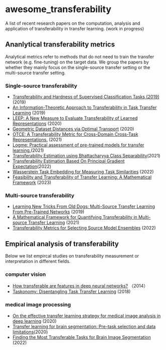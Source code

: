 # awesome_transferability
A list of recent research papers on the computation, analysis and application of transferability in transfer learning. 
(work in progress)

## Ananlytical transferability metrics
Analytical metrics refer to methods that do not need to train the transfer network (e.g. fine-tuning) on the target data.  We group the papers by whether they mainly focus on the single-source transfer setting or the multi-source transfer setting.  
### Single-source transferability

- [Transferability and Hardness of Supervised Classification Tasks (2019)](https://arxiv.org/abs/1908.08142) (2019)
-  [An Information-Theoretic Approach to Transferability in Task Transfer Learning](https://ieeexplore.ieee.org/document/8803726) (2019)  
-  [LEEP: A New Measure to Evaluate Transferability of
Learned Representations](https://arxiv.org/pdf/2002.12462) (2020)
-  [Geometric Dataset Distances via Optimal Transport](https://arxiv.org/abs/2002.02923v1) (2020)
-  [OTCE: A Transferability Metric for Cross-Domain Cross-Task Representations.](https://openaccess.thecvf.com/content/CVPR2021/papers/Tan_OTCE_A_Transferability_Metric_for_Cross-Domain_Cross-Task_Representations_CVPR_2021_paper.pdf) (2021)
-  [Logme: Practical
assessment of pre-trained models for transfer learning.](https://arxiv.org/abs/2102.11005v1)(2021)
- [Transferability Estimation using Bhattacharyya Class Separability](https://arxiv.org/abs/2111.12780)(2021)
- [Transferability Estimation Based On Principal Gradient Expectation](https://arxiv.org/abs/2211.16299)(2022)
- [Wasserstein Task Embedding for Measuring Task Similarities](https://ui.adsabs.harvard.edu/abs/2022arXiv220811726L/abstract) (2022)
- [Feasibility and Transferability of Transfer Learning: A Mathematical Framework](https://arxiv.org/abs/2301.11542) (2023)

### Multi-source transferability
- [Learning New Tricks From Old Dogs: Multi-Source Transfer Learning From Pre-Trained Networks](https://proceedings.neurips.cc/paper/2019/hash/6048ff4e8cb07aa60b6777b6f7384d52-Abstract.html) (2019)
- [A Mathematical Framework for Quantifying Transferability in Multi-source Transfer Learning](https://proceedings.neurips.cc/paper/2021/hash/db9ad56c71619aeed9723314d1456037-Abstract.html) (2021)
- [Transferability Metrics for Selecting Source Model Ensembles](https://arxiv.org/abs/2111.13011) (2022)

## Empirical analysis of transferability
Below we list empircal studies on transferability measurement or interpretation in different fields.

### computer vision
- [How transferable are features in deep neural networks?](https://arxiv.org/abs/1411.1792) （2014）
- [Taskonomy: Disentangling Task Transfer Learning](https://arxiv.org/abs/1804.08328) (2018)

### medical image processing
- [On the effective transfer learning strategy for medical image analysis in deep learning](https://ieeexplore.ieee.org/document/9313593) (2020)
- [Transfer learning for brain segmentation: Pre-task selection and data limitations](https://link.springer.com/chapter/10.1007/978-3-030-52791-4_10)(2020) 
- [Finding the Most Transferable Tasks for Brain Image Segmentation](https://arxiv.org/abs/2301.00934) (2022)

